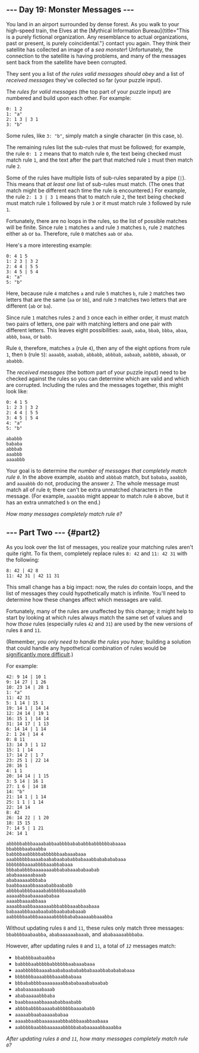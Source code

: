 \-\-- Day 19: Monster Messages \-\--
------------------------------------

You land in an airport surrounded by dense forest. As you walk to your
high-speed train, the Elves at the [Mythical Information
Bureau]{title="This is a purely fictional organization. Any resemblance to actual organizations, past or present, is purely coincidental."}
contact you again. They think their satellite has collected an image of
a *sea monster*! Unfortunately, the connection to the satellite is
having problems, and many of the messages sent back from the satellite
have been corrupted.

They sent you a list of *the rules valid messages should obey* and a
list of *received messages* they\'ve collected so far (your puzzle
input).

The *rules for valid messages* (the top part of your puzzle input) are
numbered and build upon each other. For example:

    0: 1 2
    1: "a"
    2: 1 3 | 3 1
    3: "b"

Some rules, like `3: "b"`, simply match a single character (in this
case, `b`).

The remaining rules list the sub-rules that must be followed; for
example, the rule `0: 1 2` means that to match rule `0`, the text being
checked must match rule `1`, and the text after the part that matched
rule `1` must then match rule `2`.

Some of the rules have multiple lists of sub-rules separated by a pipe
(`|`). This means that *at least one* list of sub-rules must match. (The
ones that match might be different each time the rule is encountered.)
For example, the rule `2: 1 3 | 3 1` means that to match rule `2`, the
text being checked must match rule `1` followed by rule `3` *or* it must
match rule `3` followed by rule `1`.

Fortunately, there are no loops in the rules, so the list of possible
matches will be finite. Since rule `1` matches `a` and rule `3` matches
`b`, rule `2` matches either `ab` or `ba`. Therefore, rule `0` matches
`aab` or `aba`.

Here\'s a more interesting example:

    0: 4 1 5
    1: 2 3 | 3 2
    2: 4 4 | 5 5
    3: 4 5 | 5 4
    4: "a"
    5: "b"

Here, because rule `4` matches `a` and rule `5` matches `b`, rule `2`
matches two letters that are the same (`aa` or `bb`), and rule `3`
matches two letters that are different (`ab` or `ba`).

Since rule `1` matches rules `2` and `3` once each in either order, it
must match two pairs of letters, one pair with matching letters and one
pair with different letters. This leaves eight possibilities: `aaab`,
`aaba`, `bbab`, `bbba`, `abaa`, `abbb`, `baaa`, or `babb`.

Rule `0`, therefore, matches `a` (rule `4`), then any of the eight
options from rule `1`, then `b` (rule `5`): `aaaabb`, `aaabab`,
`abbabb`, `abbbab`, `aabaab`, `aabbbb`, `abaaab`, or `ababbb`.

The *received messages* (the bottom part of your puzzle input) need to
be checked against the rules so you can determine which are valid and
which are corrupted. Including the rules and the messages together, this
might look like:

    0: 4 1 5
    1: 2 3 | 3 2
    2: 4 4 | 5 5
    3: 4 5 | 5 4
    4: "a"
    5: "b"

    ababbb
    bababa
    abbbab
    aaabbb
    aaaabbb

Your goal is to determine *the number of messages that completely match
rule `0`*. In the above example, `ababbb` and `abbbab` match, but
`bababa`, `aaabbb`, and `aaaabbb` do not, producing the answer *`2`*.
The whole message must match all of rule `0`; there can\'t be extra
unmatched characters in the message. (For example, `aaaabbb` might
appear to match rule `0` above, but it has an extra unmatched `b` on the
end.)

*How many messages completely match rule `0`?*

\-\-- Part Two \-\-- {#part2}
--------------------

As you look over the list of messages, you realize your matching rules
aren\'t quite right. To fix them, completely replace rules `8: 42` and
`11: 42 31` with the following:

    8: 42 | 42 8
    11: 42 31 | 42 11 31

This small change has a big impact: now, the rules *do* contain loops,
and the list of messages they could hypothetically match is infinite.
You\'ll need to determine how these changes affect which messages are
valid.

Fortunately, many of the rules are unaffected by this change; it might
help to start by looking at which rules always match the same set of
values and how *those* rules (especially rules `42` and `31`) are used
by the new versions of rules `8` and `11`.

(Remember, *you only need to handle the rules you have*; building a
solution that could handle any hypothetical combination of rules would
be [significantly more
difficult](https://en.wikipedia.org/wiki/Formal_grammar).)

For example:

    42: 9 14 | 10 1
    9: 14 27 | 1 26
    10: 23 14 | 28 1
    1: "a"
    11: 42 31
    5: 1 14 | 15 1
    19: 14 1 | 14 14
    12: 24 14 | 19 1
    16: 15 1 | 14 14
    31: 14 17 | 1 13
    6: 14 14 | 1 14
    2: 1 24 | 14 4
    0: 8 11
    13: 14 3 | 1 12
    15: 1 | 14
    17: 14 2 | 1 7
    23: 25 1 | 22 14
    28: 16 1
    4: 1 1
    20: 14 14 | 1 15
    3: 5 14 | 16 1
    27: 1 6 | 14 18
    14: "b"
    21: 14 1 | 1 14
    25: 1 1 | 1 14
    22: 14 14
    8: 42
    26: 14 22 | 1 20
    18: 15 15
    7: 14 5 | 1 21
    24: 14 1

    abbbbbabbbaaaababbaabbbbabababbbabbbbbbabaaaa
    bbabbbbaabaabba
    babbbbaabbbbbabbbbbbaabaaabaaa
    aaabbbbbbaaaabaababaabababbabaaabbababababaaa
    bbbbbbbaaaabbbbaaabbabaaa
    bbbababbbbaaaaaaaabbababaaababaabab
    ababaaaaaabaaab
    ababaaaaabbbaba
    baabbaaaabbaaaababbaababb
    abbbbabbbbaaaababbbbbbaaaababb
    aaaaabbaabaaaaababaa
    aaaabbaaaabbaaa
    aaaabbaabbaaaaaaabbbabbbaaabbaabaaa
    babaaabbbaaabaababbaabababaaab
    aabbbbbaabbbaaaaaabbbbbababaaaaabbaaabba

Without updating rules `8` and `11`, these rules only match three
messages: `bbabbbbaabaabba`, `ababaaaaaabaaab`, and `ababaaaaabbbaba`.

However, after updating rules `8` and `11`, a total of *`12`* messages
match:

-   `bbabbbbaabaabba`
-   `babbbbaabbbbbabbbbbbaabaaabaaa`
-   `aaabbbbbbaaaabaababaabababbabaaabbababababaaa`
-   `bbbbbbbaaaabbbbaaabbabaaa`
-   `bbbababbbbaaaaaaaabbababaaababaabab`
-   `ababaaaaaabaaab`
-   `ababaaaaabbbaba`
-   `baabbaaaabbaaaababbaababb`
-   `abbbbabbbbaaaababbbbbbaaaababb`
-   `aaaaabbaabaaaaababaa`
-   `aaaabbaabbaaaaaaabbbabbbaaabbaabaaa`
-   `aabbbbbaabbbaaaaaabbbbbababaaaaabbaaabba`

*After updating rules `8` and `11`, how many messages completely match
rule `0`?*
